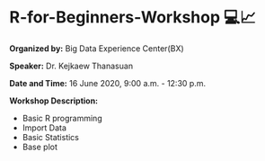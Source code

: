 # R-for-Beginners-Workshop 💻📈

**Organized by:** Big Data Experience Center(BX)

**Speaker:** Dr. Kejkaew Thanasuan

**Date and Time:** 16 June 2020, 9:00 a.m. - 12:30 p.m. 

**Workshop Description:** 
- Basic R programming
- Import Data
- Basic Statistics
- Base plot
